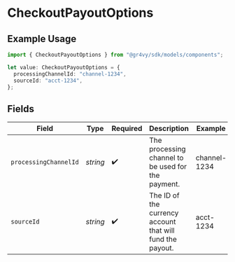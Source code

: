 # CheckoutPayoutOptions

## Example Usage

```typescript
import { CheckoutPayoutOptions } from "@gr4vy/sdk/models/components";

let value: CheckoutPayoutOptions = {
  processingChannelId: "channel-1234",
  sourceId: "acct-1234",
};
```

## Fields

| Field                                                     | Type                                                      | Required                                                  | Description                                               | Example                                                   |
| --------------------------------------------------------- | --------------------------------------------------------- | --------------------------------------------------------- | --------------------------------------------------------- | --------------------------------------------------------- |
| `processingChannelId`                                     | *string*                                                  | :heavy_check_mark:                                        | The processing channel to be used for the payment.        | channel-1234                                              |
| `sourceId`                                                | *string*                                                  | :heavy_check_mark:                                        | The ID of the currency account that will fund the payout. | acct-1234                                                 |